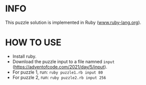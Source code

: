 # INFO
This puzzle solution is implemented in Ruby (www.ruby-lang.org).

# HOW TO USE
- Install ruby.
- Download the puzzle input to a file namned `input` (https://adventofcode.com/2021/day/5/input).
- For puzzle 1, run: `ruby puzzle1.rb input 80`
- For puzzle 2, run: `ruby puzzle2.rb input 256`
